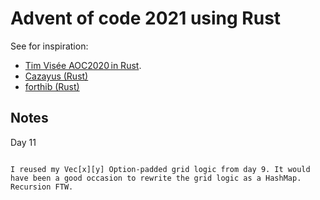 Advent of code 2021 using Rust
==============================

See for inspiration: 
- [Tim Visée AOC2020 in Rust](https://github.com/timvisee/advent-of-code-2020).
- [Cazayus (Rust)](https://github.com/Cazayus/aoc2021)
- [forthib (Rust)](https://github.com/forthib/aoc2021)


Notes 
-----

Day 11 
~~~~~~

I reused my Vec[x][y] Option-padded grid logic from day 9. It would have been a good occasion to rewrite the grid logic as a HashMap. 
Recursion FTW. 
